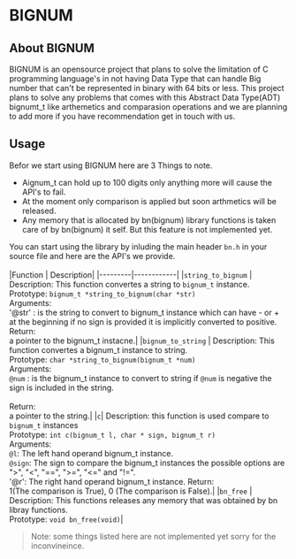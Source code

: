 # BIGNUM

## About BIGNUM
BIGNUM is an opensource project that plans to solve the limitation of C programming language's in not having Data Type that can handle Big number that can't be represented in binary with 64 bits or less. This project plans to solve any problems that comes with this Abstract Data Type(ADT) bignumt_t like arthemetics and comparasion operations and we are planning to add more if you have recommendation get in touch with us.

## Usage
Befor we start using BIGNUM here are 3 Things to note.
- Aignum_t can hold up to 100 digits only anything more will cause the API's to fail.<br>
- At the moment only comparison is applied but soon arthmetics will be released.<br>
- Any memory that is allocated by bn(bignum) library functions is taken care of by bn(bignum) it self. But this feature is not implemented yet.<br>

You can start using the library by inluding the main header `bn.h` in your source file and here are the API's we provide.<br>
<br>
|Function | Description|
|---------|------------|
|`string_to_bignum` | Description: This function convertes a string to `bignum_t` instance.
<br>
Prototype: `bignum_t *string_to_bignum(char *str)`
<br>
Arguments:<br>
    '@str' : is the string to convert to bignum_t instance which can have - or + at the beginning if no sign is provided it is implicitly converted to positive.
<br>
Return:<br>
    a pointer to the bignum_t instacne.|
|`bignum_to_string` | Description: This function convertes a bignum_t instance to string.
<br>
Prototype: `char *string_to_bignum(bignum_t *num)`
<br>
Arguments:<br>
    `@num` : is the bignum_t instance to convert to string if `@num` is negative the sign is included in the string.
<br>
<br>
Return:<br>
    a pointer to the string.|
|`c`| Description: this function is used compare to `bignum_t` instances
<br>
Prototype: `int c(bignum_t l, char * sign, bignum_t r)`
<br>
Arguments:<br>
    `@l`: The left hand operand bignum_t instance.
    <br>
    `@sign`: The sign to compare the bignum_t instances the possible options are ">", "<", "==", ">=", "<=" and "!=".
    <br>
    '@r': The right hand operand bignum_t instance.
Return:<br>
    1(The comparison is True), 0 (The comparison is False).|
|`bn_free` | Description: This functions releases any memory that was obtained by bn libray functions.
<br>
Prototype: `void bn_free(void)`|

> Note: some things listed here are not implemented yet sorry for the inconvineince.
